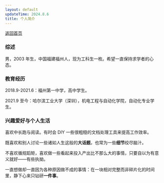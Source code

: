 ```yaml
---
layout: default
updateTime: 2024.8.6
title: 个人简介
---
```


[返回首页](./)   

### 综述

男，2003 年生，中国福建福州人，现为工科生一枚。希望一直保持求学者的心态。

###  教育经历

2018.9-2021.6：福州第一中学，高中学生。

2021.9 至今：哈尔滨工业大学（深圳），机电工程与自动化学院，自动化专业学生。

### 兴趣爱好与个人生活

喜欢中长跑与阅读。有时会 DIY 一些很粗糙的文档处理工具来提高工作效率。

既喜欢和别人讨论一些诸如人生这般的**大话题**，也常为一些**细节**绞尽脑汁。

不喜欢循规蹈矩，喜欢做一些看起来投入产出比不那么大的事情，只要自以为有意义就好——有些执拗。

一直想做却一直因为各种原因做不成的事情：在一块相对完整而非碎片化的时间里，静下心来只钻研**一件事**。

